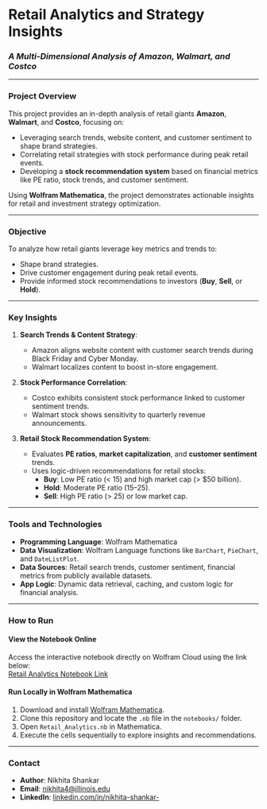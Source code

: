 # **Retail Analytics and Strategy Insights**
### *A Multi-Dimensional Analysis of Amazon, Walmart, and Costco*

---

### **Project Overview**
This project provides an in-depth analysis of retail giants **Amazon**, **Walmart**, and **Costco**, focusing on:
- Leveraging search trends, website content, and customer sentiment to shape brand strategies.
- Correlating retail strategies with stock performance during peak retail events.
- Developing a **stock recommendation system** based on financial metrics like PE ratio, stock trends, and customer sentiment.

Using **Wolfram Mathematica**, the project demonstrates actionable insights for retail and investment strategy optimization.

---

### **Objective**
To analyze how retail giants leverage key metrics and trends to:
- Shape brand strategies.
- Drive customer engagement during peak retail events.
- Provide informed stock recommendations to investors (**Buy**, **Sell**, or **Hold**).

---

### **Key Insights**
1. **Search Trends & Content Strategy**:
   - Amazon aligns website content with customer search trends during Black Friday and Cyber Monday.
   - Walmart localizes content to boost in-store engagement.

2. **Stock Performance Correlation**:
   - Costco exhibits consistent stock performance linked to customer sentiment trends.
   - Walmart stock shows sensitivity to quarterly revenue announcements.

3. **Retail Stock Recommendation System**:
   - Evaluates **PE ratios**, **market capitalization**, and **customer sentiment** trends.
   - Uses logic-driven recommendations for retail stocks:
     - **Buy**: Low PE ratio (< 15) and high market cap (> $50 billion).
     - **Hold**: Moderate PE ratio (15–25).
     - **Sell**: High PE ratio (> 25) or low market cap.

---

### **Tools and Technologies**
- **Programming Language**: Wolfram Mathematica
- **Data Visualization**: Wolfram Language functions like `BarChart`, `PieChart`, and `DateListPlot`.
- **Data Sources**: Retail search trends, customer sentiment, financial metrics from publicly available datasets.
- **App Logic**: Dynamic data retrieval, caching, and custom logic for financial analysis.

---

### **How to Run**
#### **View the Notebook Online**  
Access the interactive notebook directly on Wolfram Cloud using the link below:  
[Retail Analytics Notebook Link](https://www.wolframcloud.com/obj/dcfbeb7b-0888-43f6-b28a-65b0599e5349)

#### **Run Locally in Wolfram Mathematica**  
1. Download and install [Wolfram Mathematica](https://www.wolfram.com/mathematica/).  
2. Clone this repository and locate the `.nb` file in the `notebooks/` folder.  
3. Open `Retail_Analytics.nb` in Mathematica.  
4. Execute the cells sequentially to explore insights and recommendations.

---

### **Contact**
- **Author**: Nikhita Shankar  
- **Email**: [nikhita4@illinois.edu](mailto:nikhita4@illinois.edu)  
- **LinkedIn**: [linkedin.com/in/nikhita-shankar-](https://linkedin.com/in/nikhita-shankar-)  
